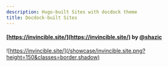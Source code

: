 ```yaml
---
description: Hugo-built Sites with docdock theme
title: Docdock-built Sites
---
```


#### [https://invincible.site/](https://invincible.site/)  by [@shazic](https://github.com/shazic)
![https://invincible.site/](/showcase/invincible.site.png?height=150&classes=border,shadow)

